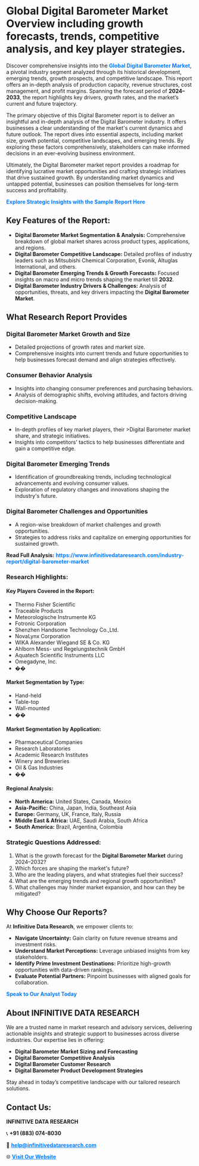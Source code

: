 <h1>Global Digital Barometer Market Overview including growth forecasts, trends, competitive analysis, and key player strategies.</h1>
<p>
Discover comprehensive insights into the 
<a href="https://www.infinitivedataresearch.com/industry-report/digital-barometer-market" rel="dofollow" style="color: #007BFF; text-decoration: none;"><strong>Global Digital Barometer Market</strong></a>, a pivotal industry segment analyzed through its historical development, emerging trends, growth prospects, and competitive landscape. This report offers an in-depth analysis of production capacity, revenue structures, cost management, and profit margins. Spanning the forecast period of <strong>2024–2033</strong>, the report highlights key drivers, growth rates, and the market’s current and future trajectory.
</p>
<p>
The primary objective of this Digital Barometer report is to deliver an insightful and in-depth analysis of the Digital Barometer industry. It offers businesses a clear understanding of the market's current dynamics and future outlook. The report dives into essential aspects, including market size, growth potential, competitive landscapes, and emerging trends. By exploring these factors comprehensively, stakeholders can make informed decisions in an ever-evolving business environment.
</p>
<p>
Ultimately, the Digital Barometer market report provides a roadmap for identifying lucrative market opportunities and crafting strategic initiatives that drive sustained growth. By understanding market dynamics and untapped potential, businesses can position themselves for long-term success and profitability.
</p>
<p>
<a href="https://www.infinitivedataresearch.com/request-sample/reportId=108819" style="color: #007BFF; text-decoration: none;"><strong>Explore Strategic Insights with the Sample Report Here</strong></a>
</p>

<h2>Key Features of the Report:</h2>
<ul>
<li><strong>Digital Barometer Market Segmentation & Analysis:</strong> Comprehensive breakdown of global market shares across product types, applications, and regions.</li>
<li><strong>Digital Barometer Competitive Landscape:</strong> Detailed profiles of industry leaders such as Mitsubishi Chemical Corporation, Evonik, Altuglas International, and others.</li>
<li><strong>Digital Barometer Emerging Trends & Growth Forecasts:</strong> Focused insights on macro and micro trends shaping the market till <strong>2032</strong>.</li>
<li><strong>Digital Barometer Industry Drivers & Challenges:</strong> Analysis of opportunities, threats, and key drivers impacting the <strong>Digital Barometer Market</strong>.</li>
</ul>

<h2>What Research Report Provides</h2>
<h3>Digital Barometer Market Growth and Size</h3>
<ul>
<li>Detailed projections of growth rates and market size.</li>
<li>Comprehensive insights into current trends and future opportunities to help businesses forecast demand and align strategies effectively.</li>
</ul>

<h3>Consumer Behavior Analysis</h3>
<ul>
<li>Insights into changing consumer preferences and purchasing behaviors.</li>
<li>Analysis of demographic shifts, evolving attitudes, and factors driving decision-making.</li>
</ul>

<h3>Competitive Landscape</h3>
<ul>
<li>In-depth profiles of key market players, their >Digital Barometer market share, and strategic initiatives.</li>
<li>Insights into competitors' tactics to help businesses differentiate and gain a competitive edge.</li>
</ul>

<h3>Digital Barometer Emerging Trends</h3>
<ul>
<li>Identification of groundbreaking trends, including technological advancements and evolving consumer values.</li>
<li>Exploration of regulatory changes and innovations shaping the industry's future.</li>
</ul>

<h3>Digital Barometer Challenges and Opportunities</h3>
<ul>
<li>A region-wise breakdown of market challenges and growth opportunities.</li>
<li>Strategies to address risks and capitalize on emerging opportunities for sustained growth.</li>
</ul>
<p><strong>Read Full Analysis:</strong> <a href="https://www.infinitivedataresearch.com/industry-report/digital-barometer-market" rel="dofollow" style="color: #007BFF; text-decoration: none;"><strong>https://www.infinitivedataresearch.com/industry-report/digital-barometer-market</strong></a></p>
<h3>Research Highlights:</h3>
<h4>Key Players Covered in the Report:</h4>
<ul><li>Thermo Fisher Scientific</li><li>Traceable Products</li><li>Meteorologische Instrumente KG</li><li>Fotronic Corporation</li><li>Shenzhen Handsome Technology Co.,Ltd.</li><li>NovaLynx Corporation</li><li>WIKA Alexander Wiegand SE &amp; Co. KG</li><li>Ahlborn Mess- und Regelungstechnik GmbH</li><li>Aquatech Scientific Instruments LLC</li><li>Omegadyne, Inc.</li><li>��</li></ul>
<h4>Market Segmentation by Type:</h4>
<ul><li>Hand-held</li><li>Table-top</li><li>Wall-mounted</li><li>��</li></ul>
<h4>Market Segmentation by Application:</h4>
<ul><li>Pharmaceutical Companies</li><li>Research Laboratories</li><li>Academic Research Institutes</li><li>Winery and Breweries</li><li>Oil &amp; Gas Industries</li><li>��</li></ul>

<h4>Regional Analysis:</h4>
<ul>
<li><strong>North America:</strong> United States, Canada, Mexico</li>
<li><strong>Asia-Pacific:</strong> China, Japan, India, Southeast Asia</li>
<li><strong>Europe:</strong> Germany, UK, France, Italy, Russia</li>
<li><strong>Middle East & Africa:</strong> UAE, Saudi Arabia, South Africa</li>
<li><strong>South America:</strong> Brazil, Argentina, Colombia</li>
</ul>

<h3>Strategic Questions Addressed:</h3>
<ol>
<li>What is the growth forecast for the <strong>Digital Barometer Market</strong> during 2024–2032?</li>
<li>Which forces are shaping the market's future?</li>
<li>Who are the leading players, and what strategies fuel their success?</li>
<li>What are the emerging trends and regional growth opportunities?</li>
<li>What challenges may hinder market expansion, and how can they be mitigated?</li>
</ol>

<h2>Why Choose Our Reports?</h2>
<p>At <strong>Infinitive Data Research</strong>, we empower clients to:</p>
<ul>
<li><strong>Navigate Uncertainty:</strong> Gain clarity on future revenue streams and investment risks.</li>
<li><strong>Understand Market Perceptions:</strong> Leverage unbiased insights from key stakeholders.</li>
<li><strong>Identify Prime Investment Destinations:</strong> Prioritize high-growth opportunities with data-driven rankings.</li>
<li><strong>Evaluate Potential Partners:</strong> Pinpoint businesses with aligned goals for collaboration.</li>
</ul>
<p><a href="https://www.infinitivedataresearch.com/industry-report/digital-barometer-market" rel="dofollow" style="color: #007BFF; text-decoration: none;"><strong>Speak to Our Analyst Today</strong></a></p>

<h2>About INFINITIVE DATA RESEARCH</h2>
<p>We are a trusted name in market research and advisory services, delivering actionable insights and strategic support to businesses across diverse industries. Our expertise lies in offering:</p>
<ul>
<li><strong>Digital Barometer Market Sizing and Forecasting</strong></li>
<li><strong>Digital Barometer Competitive Analysis</strong></li>
<li><strong>Digital Barometer Customer Research</strong></li>
<li><strong>Digital Barometer Product Development Strategies</strong></li>
</ul>
<p>Stay ahead in today’s competitive landscape with our tailored research solutions.</p>

<h2>Contact Us:</h2>
<p><strong>INFINITIVE DATA RESEARCH</strong></p>
<p>📞 <strong>+91 (883) 074-8030</strong></p>
<p>📧 <strong><a href="mailto:help@infinitivedataresearch.com" style="color: #007BFF;">help@infinitivedataresearch.com</a></strong></p>
<p>🌐 <strong><a href="https://www.infinitivedataresearch.com" rel="dofollow" style="color: #007BFF;">Visit Our Website</a></strong></p>